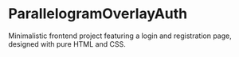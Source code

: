 # ParallelogramOverlayAuth
Minimalistic frontend project featuring a login and registration page, designed with pure HTML and CSS.
